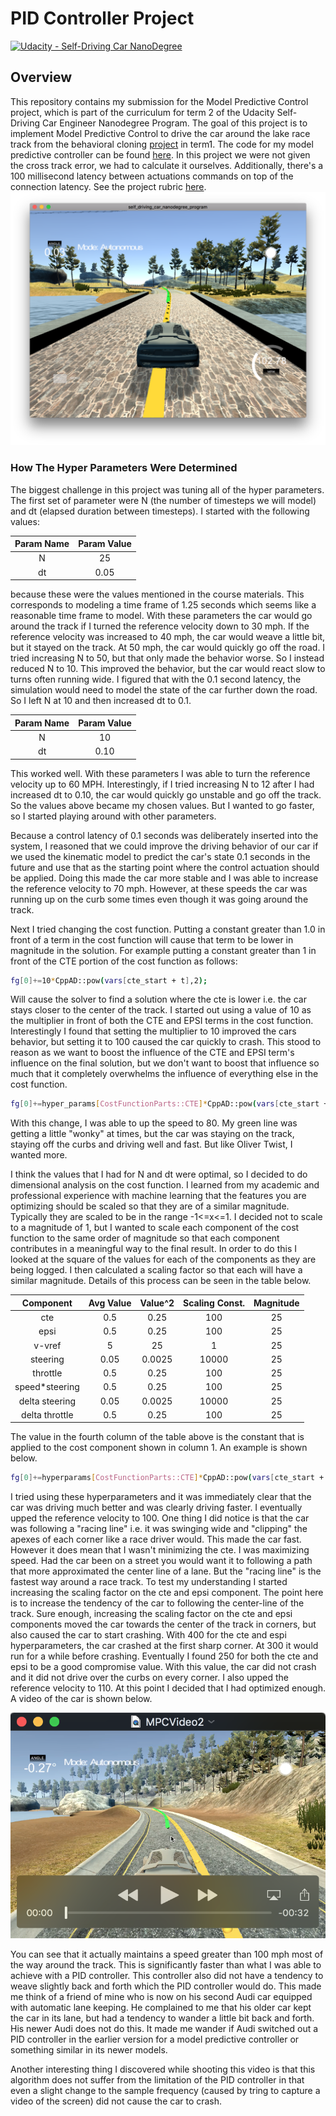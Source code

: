 # PID Controller Project

[![Udacity - Self-Driving Car NanoDegree](https://s3.amazonaws.com/udacity-sdc/github/shield-carnd.svg)](http://www.udacity.com/drive)

Overview
---
This repository contains my submission for the Model Predictive Control project, which is part of the curriculum for term 2 of the Udacity Self-Driving Car Engineer Nanodegree Program. The goal of this project is to  implement Model Predictive Control to drive the car around the lake race track from the behavioral cloning [project](https://github.com/alangordon258/SelfDrivingCar-Term1-Proj3) in term1. The code for my model predictive controller can be found [here](./src). In this project we were not given the cross track error, we had to calculate it ourselves. Additionally, there's a 100 millisecond latency between actuations commands on top of the connection latency.  See the project rubric [here](https://review.udacity.com/#!/rubrics/896/view). 
![alt text](./PIDScreenShot.png)

[//]: # (Image References)

### How The Hyper Parameters Were Determined
The biggest challenge in this project was tuning all of the hyper parameters. 
The first set of parameter were N (the number of timesteps we will model) and dt (elapsed duration between timesteps). I started with the following values:

| Param Name | Param Value |
|:-----:|:-------------:|
| N  | 25  |
| dt  | 0.05  |

because these were the values mentioned in the course materials. This corresponds to modeling a time frame of 1.25 seconds which seems like a reasonable time frame to model. With these parameters the car would go around the track if I turned the reference velocity down to 30 mph. If the reference velocity was increased to 40 mph, the car would weave a little bit, but it stayed on the track. At 50 mph, the car would quickly go off the road. I tried increasing N to 50, but that only made the behavior worse. So I instead reduced N to 10. This improved the behavior, but the car would react slow to turns often running wide. I figured that with the 0.1 second latency, the simulation would need to model the state of the car further down the road. So I left N at 10 and then increased dt to 0.1. 

| Param Name | Param Value |
|:-----:|:-------------:|
| N  | 10  |
| dt  | 0.10  |

This worked well. With these parameters I was able to turn the reference velocity up to 60 MPH. Interestingly, if I tried increasing N to 12 after I had increased dt to 0.10, the car would quickly go unstable and go off the track. So the values above became my chosen values. But I wanted to go faster, so I started playing around with other parameters.

Because a control latency of 0.1 seconds was deliberately inserted into the system, I reasoned that we could improve the driving behavior of our car if we used the kinematic model to predict the car's state 0.1 seconds in the future and use that as the starting point where the control actuation should be applied. Doing this made the car more stable and I was able to increase the reference velocity to 70 mph. However, at these speeds the car was running up on the curb some times even though it was going around the track.

Next I tried changing the cost function. Putting a constant greater than 1.0 in front of a term in the cost function will cause that term to be lower in magnitude in the solution. For example putting a constant greater than 1 in front of the CTE portion of the cost function as follows:
```sh
fg[0]+=10*CppAD::pow(vars[cte_start + t],2);
```
Will cause the solver to find a solution where the cte is lower i.e. the car stays closer to the center of the track. I started out using a value of 10 as the multiplier in front of both the CTE and EPSI terms in the cost function. Interestingly I found that setting the multiplier to 10 improved the cars behavior, but setting it to 100 caused the car quickly to crash. This stood to reason as we want to boost the influence of the CTE and EPSI term's influence on the final solution, but we don't want to boost that influence so much that it completely overwhelms the influence of everything else in the cost function.
```sh
fg[0]+=hyper_params[CostFunctionParts::CTE]*CppAD::pow(vars[cte_start + t],2);
```
With this change, I was able to up the speed to 80. My green line was getting a little "wonky" at times, but the car was staying on the track, staying off the curbs and driving well and fast. But like Oliver Twist, I wanted more.

I think the values that I had for N and dt were optimal, so I decided to do dimensional analysis on the cost function. I learned from my academic and professional experience with machine learning that the features you are optimizing should be scaled so that they are of a similar magnitude. Typically they are scaled to be in the range -1<=x<=1. I decided not to scale to a magnitude of 1, but I wanted to scale each component of the cost function to the same order of magnitude so that each component contributes in a meaningful way to the final result. In order to do this I looked at the square of the values for each of the components as they are being logged. I then calculated a scaling factor so that each will have a similar magnitude. Details of this process can be seen in the table below.

| Component | Avg Value | Value^2 |Scaling Const.|Magnitude|
|:-----:|:-------------:|:-----:|:-----:|:-----:|
| cte  | 0.5  | 0.25  |  100 | 25 | 
| epsi  | 0.5  | 0.25  |  100 | 25 | 
| v-vref  | 5  |  25  |  1 | 25 |
| steering  | 0.05  | 0.0025  |  10000 | 25 |
| throttle  | 0.5  | 0.25  |  100 | 25 | 
| speed*steering  | 0.5  | 0.25  |  100 | 25 | 
| delta steering  | 0.05  | 0.0025  |  10000 | 25 |
| delta throttle  | 0.5  | 0.25  |  100 | 25 | 

The value in the fourth column of the table above is the constant that is applied to the cost component shown in column 1. An example is shown below.
```sh
fg[0]+=hyperparams[CostFunctionParts::CTE]*CppAD::pow(vars[cte_start + t], 2);
```

I tried using these hyperparameters and it was immediately clear that the car was driving much better and was clearly driving faster. I eventually upped the reference velocity to 100. One thing I did notice is that the car was following a "racing line" i.e. it was swinging wide and "clipping" the apexes of each corner like a race driver would. This made the car fast. However it does mean that I wasn't minimizing the cte. I was maximizing speed. Had the car been on a street you would want it to following a path that more approximated the center line of a lane. But the "racing line" is the fastest way around a race track. To test my understanding I started increasing the scaling factor on the cte and epsi component. The point here is to increase the tendency of the car to following the center-line of the track. Sure enough, increasing the scaling factor on the cte and epsi components moved the car towards the center of the track in corners, but also caused the car to start crashing. With 400 for the cte and espi hyperparameters, the car crashed at the first sharp corner. At 300 it would run for a while before crashing. Eventually I found 250 for both the cte and epsi to be a good compromise value. With this value, the car did not crash and it did not drive over the curbs on every corner. I also upped the reference velocity to 110. At this point I decided that I had optimized enough. A video of the car is shown below. 

[![alt text](./PIDVideoScreenShot.png)](https://youtu.be/nhavxuQhzYk)

You can see that it actually maintains a speed greater than 100 mph most of  the way around the track. This is significantly faster than what I was able to achieve with a PID controller. This controller also did not have a tendency to weave slightly back and forth which the PID controller would do. This made me think of a friend of mine who is now on his second Audi car equipped with automatic lane keeping. He complained to me that his older car kept the car in its lane, but had a tendency to wander a little bit back and forth. His newer Audi does not do this. It made me wander if Audi switched out a PID controller in the earlier version for a model predictive controller or something similar in its newer models. 

Another interesting thing I discovered while shooting this video is that this algorithm does not suffer from the limitation of the PID controller in that even a slight change to the sample frequency (caused by tring to capture a video of the screen) did not cause the car to crash. 